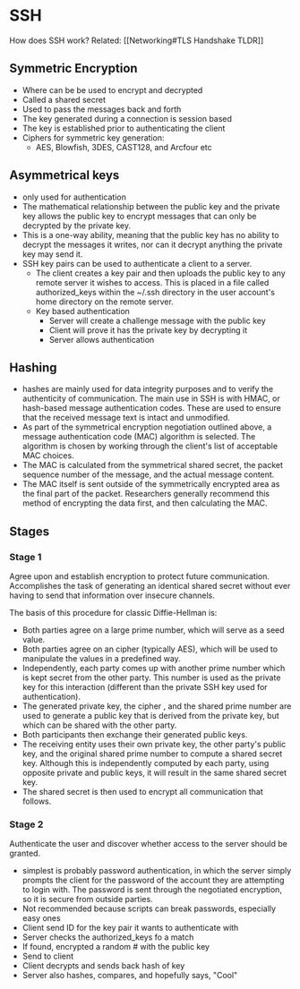# SSH
How does SSH work?  Related: [[Networking#TLS Handshake TLDR]]

## Symmetric Encryption
-   Where can be be used to encrypt and decrypted
-   Called a shared secret
-   Used to pass the messages back and forth
-   The key generated during a connection is session based
-   The key is established prior to authenticating the client
-   Ciphers for symmetric key generation:
	-   AES, Blowfish, 3DES, CAST128, and Arcfour etc

## Asymmetrical keys
-   only used for authentication
-   The mathematical relationship between the public key and the private key allows the public key to encrypt messages that can only be decrypted by the private key.
-   This is a one-way ability, meaning that the public key has no ability to decrypt the messages it writes, nor can it decrypt anything the private key may send it.
-   SSH key pairs can be used to authenticate a client to a server.
	-   The client creates a key pair and then uploads the public key to any remote server it wishes to access. This is placed in a file called authorized_keys within the ~/.ssh directory in the user account's home directory on the remote server.
	-   Key based authentication
		-   Server will create a challenge message with the public key
		-   Client will prove it has the private key by decrypting it
		-   Server allows authentication

## Hashing
-   hashes are mainly used for data integrity purposes and to verify the authenticity of communication. The main use in SSH is with HMAC, or hash-based message authentication codes. These are used to ensure that the received message text is intact and unmodified.
-   As part of the symmetrical encryption negotiation outlined above, a message authentication code (MAC) algorithm is selected. The algorithm is chosen by working through the client's list of acceptable MAC choices.
-   The MAC is calculated from the symmetrical shared secret, the packet sequence number of the message, and the actual message content.
-   The MAC itself is sent outside of the symmetrically encrypted area as the final part of the packet. Researchers generally recommend this method of encrypting the data first, and then calculating the MAC.

## Stages
### Stage 1
Agree upon and establish encryption to protect future communication.  Accomplishes the task of generating an identical shared secret without ever having to send that information over insecure channels.

The basis of this procedure for classic Diffie-Hellman is:
-   Both parties agree on a large prime number, which will serve as a seed value.
-   Both parties agree on an cipher (typically AES), which will be used to manipulate the values in a predefined way.
-   Independently, each party comes up with another prime number which is kept secret from the other party. This number is used as the private key for this interaction (different than the private SSH key used for authentication).
-   The generated private key, the cipher , and the shared prime number are used to generate a public key that is derived from the private key, but which can be shared with the other party.
-   Both participants then exchange their generated public keys.
-   The receiving entity uses their own private key, the other party's public key, and the original shared prime number to compute a shared secret key. Although this is independently computed by each party, using opposite private and public keys, it will result in the same shared secret key.
-   The shared secret is then used to encrypt all communication that follows.

### Stage 2
Authenticate the user and discover whether access to the server should be granted.
-   simplest is probably password authentication, in which the server simply prompts the client for the password of the account they are attempting to login with. The password is sent through the negotiated encryption, so it is secure from outside parties.
-   Not recommended because scripts can break passwords, especially easy ones
-   Client send ID for the key pair it wants to authenticate with
-   Server checks the authorized_keys fo a match
-   If found, encrypted a random # with the public key
-   Send to client
-   Client decrypts and sends back hash of key
-   Server also hashes, compares, and hopefully says, "Cool"